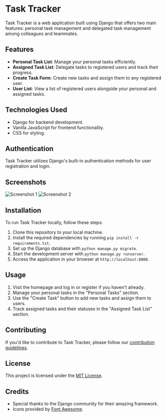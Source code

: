 # Task Tracker

Task Tracker is a web application built using Django that offers two main features: personal task management and delegated task management among colleagues and teammates.

## Features

- **Personal Task List**: Manage your personal tasks efficiently.
- **Assigned Task List**: Delegate tasks to registered users and track their progress.
- **Create Task Form**: Create new tasks and assign them to any registered user.
- **User List**: View a list of registered users alongside your personal and assigned tasks.

## Technologies Used

- Django for backend development.
- Vanilla JavaScript for frontend functionality.
- CSS for styling.

## Authentication

Task Tracker utilizes Django's built-in authentication methods for user registration and login.

## Screenshots

![Screenshot 1](https://drive.google.com/uc?id=1XhTjI2gAFv_vCREoKMF38__AN7FVZioE)
![Screenshot 2](https://drive.google.com/uc?id=1B1NrwpOSMpDYRuPOtJ-eLEWs6en1g4Kx)





## Installation

To run Task Tracker locally, follow these steps:

1. Clone this repository to your local machine.
2. Install the required dependencies by running `pip install -r requirements.txt`.
3. Set up the Django database with `python manage.py migrate`.
4. Start the development server with `python manage.py runserver`.
5. Access the application in your browser at `http://localhost:8000`.

## Usage

1. Visit the homepage and log in or register if you haven't already.
2. Manage your personal tasks in the "Personal Tasks" section.
3. Use the "Create Task" button to add new tasks and assign them to users.
4. Track assigned tasks and their statuses in the "Assigned Task List" section.

## Contributing

If you'd like to contribute to Task Tracker, please follow our [contribution guidelines](CONTRIBUTING.md).

## License

This project is licensed under the [MIT License](LICENSE).

## Credits

- Special thanks to the Django community for their amazing framework.
- Icons provided by [Font Awesome](https://fontawesome.com/).

